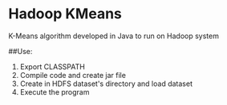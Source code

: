 Hadoop KMeans
=============
K-Means algorithm developed in Java to run on Hadoop system

##Use:

1. Export CLASSPATH
2. Compile code and create jar file
5. Create in HDFS dataset's directory and load dataset
4. Execute the program

